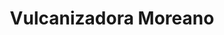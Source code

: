---
title: "Vulcanizadora Moreano"
url: /quito/vulcanizadora-moreano/
shop: piezas de automóviles
---